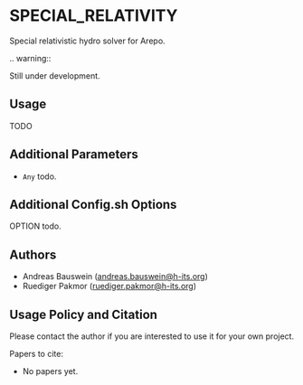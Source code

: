 
SPECIAL_RELATIVITY
==================

Special relativistic hydro solver for Arepo.

.. warning::

  Still under development.


Usage
-----

TODO


Additional Parameters
---------------------

* ``Any`` todo.


Additional Config.sh Options
----------------------------

OPTION
  todo.


Authors
-------

  * Andreas Bauswein (andreas.bauswein@h-its.org)
  * Ruediger Pakmor (ruediger.pakmor@h-its.org)


Usage Policy and Citation
-------------------------

Please contact the author if you are interested to use it for your own project. 

Papers to cite:

  * No papers yet.

